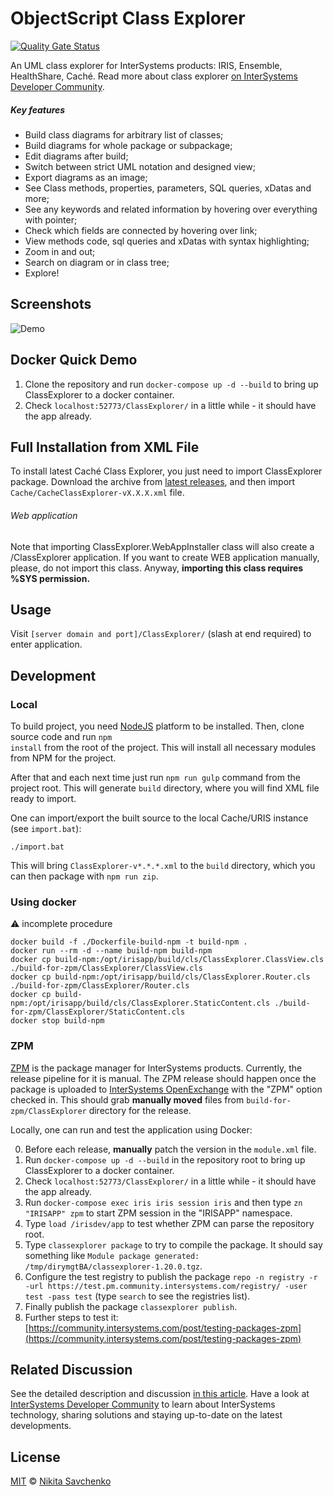 # ObjectScript Class Explorer
 [![Quality Gate Status](https://community.objectscriptquality.com/api/project_badges/measure?project=intersystems_iris_community%2FClassExplorer&metric=alert_status)](https://community.objectscriptquality.com/dashboard?id=intersystems_iris_community%2FClassExplorer)
 
An UML class explorer for InterSystems products: IRIS, Ensemble, HealthShare, Caché. Read more about class explorer [on InterSystems Developer Community](https://community.intersystems.com/post/cach%C3%A9-class-explorer-%E2%80%94-exploring-cach%C3%A9-uml-notation).

##### Key features

+ Build class diagrams for arbitrary list of classes;
+ Build diagrams for whole package or subpackage;
+ Edit diagrams after build;
+ Switch between strict UML notation and designed view;
+ Export diagrams as an image;
+ See Class methods, properties, parameters, SQL queries, xDatas and more;
+ See any keywords and related information by hovering over everything with pointer;
+ Check which fields are connected by hovering over link; 
+ View methods code, sql queries and xDatas with syntax highlighting;
+ Zoom in and out;
+ Search on diagram or in class tree;
+ Explore!

## Screenshots

![Demo](https://cloud.githubusercontent.com/assets/4989256/14227108/bad7a9ae-f8fd-11e5-85c6-06e746d281be.png)

## Docker Quick Demo

1. Clone the repository and run `docker-compose up -d --build` to bring up ClassExplorer to a docker container.
2. Check `localhost:52773/ClassExplorer/` in a little while - it should have the app already.

## Full Installation from XML File

To install latest Caché Class Explorer, you just need to import ClassExplorer package. Download the
archive from [latest releases](https://github.com/intersystems-ru/UMLExplorer/releases), and then import
<code>Cache/CacheClassExplorer-vX.X.X.xml</code> file.

###### Web application

Note that importing ClassExplorer.WebAppInstaller class will also create a /ClassExplorer application.
If you want to create WEB application manually, please, do not import this class. Anyway, <b>
importing this class requires %SYS permission.</b>

## Usage

Visit <code>[server domain and port]/ClassExplorer/</code> (slash at end required) to enter
application.

## Development

### Local

To build project, you need [NodeJS](https://nodejs.org) platform to be installed. Then, clone source
code and run <code>npm install</code> from the root of the project. This will install all necessary
modules from NPM for the project.

After that and each next time just run <code>npm run gulp</code> command from the project root.
This will generate <code>build</code> directory, where you will find XML file ready to import.

One can import/export the built source to the local Cache/URIS instance (see `import.bat`):

```
./import.bat
```

This will bring `ClassExplorer-v*.*.*.xml` to the `build` directory, which you can then package with `npm run zip`.

### Using docker

:warning: incomplete procedure

```Shell
docker build -f ./Dockerfile-build-npm -t build-npm .
docker run --rm -d --name build-npm build-npm
docker cp build-npm:/opt/irisapp/build/cls/ClassExplorer.ClassView.cls ./build-for-zpm/ClassExplorer/ClassView.cls
docker cp build-npm:/opt/irisapp/build/cls/ClassExplorer.Router.cls ./build-for-zpm/ClassExplorer/Router.cls
docker cp build-npm:/opt/irisapp/build/cls/ClassExplorer.StaticContent.cls ./build-for-zpm/ClassExplorer/StaticContent.cls
docker stop build-npm
```

### ZPM

[ZPM](https://github.com/intersystems-community/zpm) is the package manager for InterSystems products. Currently,
the release pipeline for it is manual. The ZPM release should happen once the package is uploaded
to [InterSystems OpenExchange](https://openexchange.intersystems.com/) with the "ZPM" option checked in. This
should grab **manually moved** files from `build-for-zpm/ClassExplorer` directory for the release.

Locally, one can run and test the application using Docker:

0. Before each release, **manually** patch the version in the `module.xml` file.
1. Run `docker-compose up -d --build` in the repository root to bring up ClassExplorer to a docker container.
2. Check `localhost:52773/ClassExplorer/` in a little while - it should have the app already.
3. Run `docker-compose exec iris iris session iris` and then type `zn "IRISAPP" zpm` to start ZPM session in the "IRISAPP" namespace.
4. Type `load /irisdev/app` to test whether ZPM can parse the repository root.
5. Type `classexplorer package` to try to compile the package. It should say something like `Module package generated: /tmp/dirymgtBA/classexplorer-1.20.0.tgz`.
6. Configure the test registry to publish the package `repo -n registry -r -url https://test.pm.community.intersystems.com/registry/ -user test -pass test` (type `search` to see the registries list).
7. Finally publish the package `classexplorer publish`.
8. Further steps to test it: [https://community.intersystems.com/post/testing-packages-zpm](https://community.intersystems.com/post/testing-packages-zpm)

## Related Discussion

See the detailed description and discussion  [in this article](https://community.intersystems.com/node/407056).
Have a look at [InterSystems Developer Community](community.intersystems.com) to learn about InterSystems technology, sharing solutions and staying up-to-date on the latest developments.

## License

[MIT](LICENSE) © [Nikita Savchenko](https://nikita.tk)
